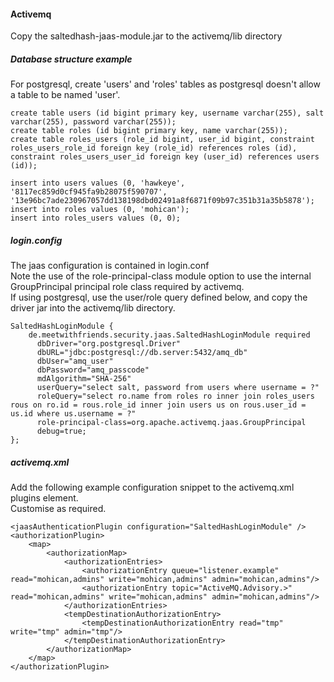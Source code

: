 #### Activemq

Copy the saltedhash-jaas-module.jar to the activemq/lib directory

##### Database structure example

For postgresql, create 'users' and 'roles' tables as postgresql doesn't allow a table to be named 'user'.

```
create table users (id bigint primary key, username varchar(255), salt varchar(255), password varchar(255));
create table roles (id bigint primary key, name varchar(255));
create table roles_users (role_id bigint, user_id bigint, constraint roles_users_role_id foreign key (role_id) references roles (id), constraint roles_users_user_id foreign key (user_id) references users (id));

insert into users values (0, 'hawkeye', '8117ec859d0cf945fa9b28075f590707', '13e96bc7ade230967057dd138198dbd02491a8f6871f09b97c351b31a35b5878');
insert into roles values (0, 'mohican');
insert into roles_users values (0, 0);
```

##### login.config

The jaas configuration is contained in login.conf  
Note the use of the role-principal-class module option to use the internal GroupPrincipal principal role class required by activemq.  
If using postgresql, use the user/role query defined below, and copy the driver jar into the activemq/lib directory.

```
SaltedHashLoginModule {
    de.meetwithfriends.security.jaas.SaltedHashLoginModule required
      dbDriver="org.postgresql.Driver"
      dbURL="jdbc:postgresql://db.server:5432/amq_db"
      dbUser="amq_user"
      dbPassword="amq_passcode"
      mdAlgorithm="SHA-256"
      userQuery="select salt, password from users where username = ?"
      roleQuery="select ro.name from roles ro inner join roles_users rous on ro.id = rous.role_id inner join users us on rous.user_id = us.id where us.username = ?"
      role-principal-class=org.apache.activemq.jaas.GroupPrincipal
      debug=true;
};
```


##### activemq.xml

Add the following example configuration snippet to the activemq.xml plugins element.  
Customise as required.

```
<jaasAuthenticationPlugin configuration="SaltedHashLoginModule" />
<authorizationPlugin>
    <map>
        <authorizationMap>
            <authorizationEntries>
                <authorizationEntry queue="listener.example"  read="mohican,admins" write="mohican,admins" admin="mohican,admins"/>
                <authorizationEntry topic="ActiveMQ.Advisory.>"  read="mohican,admins" write="mohican,admins" admin="mohican,admins"/>
            </authorizationEntries>
            <tempDestinationAuthorizationEntry>
                <tempDestinationAuthorizationEntry read="tmp" write="tmp" admin="tmp"/>
            </tempDestinationAuthorizationEntry>
        </authorizationMap>
    </map>
</authorizationPlugin>
```